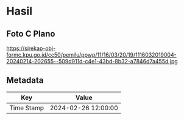 # Hasil

## Foto C Plano

https://sirekap-obj-formc.kpu.go.id/cc50/pemilu/ppwp/11/16/03/20/19/1116032019004-20240214-202655--509d911d-c4e1-43bd-8b32-a7846d7a455d.jpg


## Metadata

| Key        | Value               |
| ---------- | ------------------- |
| Time Stamp | 2024-02-26 12:00:00 |



